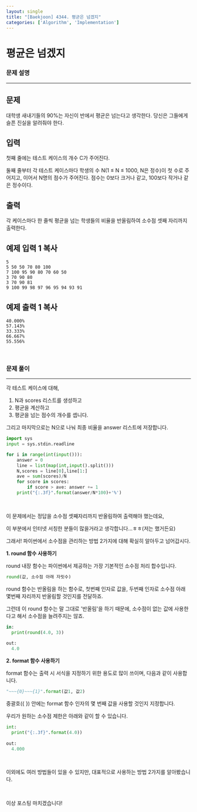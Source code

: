 ```yaml
---
layout: single
title: "[Baekjoon] 4344. 평균은 넘겠지"
categories: ['Algorithm', 'Implementation']
---
```




# 평균은 넘겠지

### 문제 설명

---

## 문제

대학생 새내기들의 90%는 자신이 반에서 평균은 넘는다고 생각한다. 당신은 그들에게 슬픈 진실을 알려줘야 한다.

## 입력

첫째 줄에는 테스트 케이스의 개수 C가 주어진다.

둘째 줄부터 각 테스트 케이스마다 학생의 수 N(1 ≤ N ≤ 1000, N은 정수)이 첫 수로 주어지고, 이어서 N명의 점수가 주어진다. 점수는 0보다 크거나 같고, 100보다 작거나 같은 정수이다.

## 출력

각 케이스마다 한 줄씩 평균을 넘는 학생들의 비율을 반올림하여 소수점 셋째 자리까지 출력한다.

## 예제 입력 1 복사

```
5
5 50 50 70 80 100
7 100 95 90 80 70 60 50
3 70 90 80
3 70 90 81
9 100 99 98 97 96 95 94 93 91
```

## 예제 출력 1 복사

```
40.000%
57.143%
33.333%
66.667%
55.556%
```

<br>

### 문제 풀이

---

 각 테스트 케이스에 대해, 

1. N과 scores 리스트를 생성하고
2. 평균을 계산하고
3. 평균을 넘는 점수의 개수를 셉니다. 

그리고 마지막으로는 N으로 나눠 최종 비율을 answer 리스트에 저장합니다. 

```python
import sys
input = sys.stdin.readline

for i in range(int(input())):
    answer = 0
    line = list(map(int,input().split()))
    N,scores = line[0],line[1:]
    ave = sum(scores)/N
    for score in scores:
        if score > ave: answer += 1
    print("{:.3f}".format(answer/N*100)+'%')
```

<br>

이 문제에서는 정답을 소수점 셋째자리까지 반올림하여 출력해야 했는데요, 

이 부분에서 인터넷 서칭한 분들이 많을거라고 생각합니다...ㅎㅎ(저는 했거든요)

그래서! 파이썬에서 소수점을 관리하는 방법 2가지에 대해 확실히 알아두고 넘어갑시다. 

**1. round 함수 사용하기**

round 내장 함수는 파이썬에서 제공하는 가장 기본적인 소수점 처리 합수입니다. 

```python
round(값, 소수점 아래 자릿수)
```

round 함수는 반올림을 하는 함수로, 첫번째 인자로 값을, 두번째 인자로 소수점 아래 몇번째 자리까지 반올림할 것인지를 전달하죠. 

그런데 이 round 함수는 말 그대로 '반올림'을 하기 때문에, 소수점이 없는 값에 사용한다고 해서 소수점을 늘려주지는 않죠. 

```python
in:
  print(round(4.0, 3))
  
out:
  4.0
```

**2. format 함수 사용하기**

format 함수는 출력 시 서식을 지정하기 위한 용도로 많이 쓰이며, 다음과 같이 사용합니다. 

```python
"~~~{0}~~~{1}".format(값1, 값2)
```

중괄호({ }) 안에는 format 함수 인자의 몇 번째 값을 사용할 것인지 지정합니다. 

우리가 원하는 소수점 제한은 아래와 같이 할 수 있습니다. 

```python
int:
  print("{:.3f}".format(4.0))
  
out:
  4.000
```

<br>

이외에도 여러 방법들이 있을 수 있지만, 대표적으로 사용하는 방법 2가지를 알아봤습니다. 

<br>

이상 포스팅 마치겠습니다!
